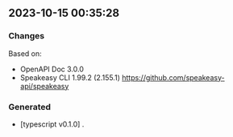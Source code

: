 

## 2023-10-15 00:35:28
### Changes
Based on:
- OpenAPI Doc 3.0.0 
- Speakeasy CLI 1.99.2 (2.155.1) https://github.com/speakeasy-api/speakeasy
### Generated
- [typescript v0.1.0] .
